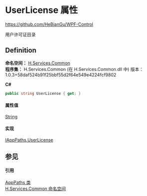 # UserLicense 属性
https://github.com/HeBianGu/WPF-Control

用户许可证目录



## Definition
**命名空间：** <a href="b9cdd84f-6623-a51a-f53b-465103ced202">H.Services.Common</a>  
**程序集：** H.Services.Common (在 H.Services.Common.dll 中) 版本：1.0.3+58daf524b91f25bbf55d2f64e549e4224fcf9802

**C#**
``` C#
public string UserLicense { get; }
```



#### 属性值
<a href="https://learn.microsoft.com/dotnet/api/system.string" target="_blank" rel="noopener noreferrer">String</a>

#### 实现
<a href="7230363c-0dde-e61e-95b6-3ad7854daf41">IAppPaths.UserLicense</a>  


## 参见


#### 引用
<a href="9251cdb5-e417-165b-4302-78092076c7d9">AppPaths 类</a>  
<a href="b9cdd84f-6623-a51a-f53b-465103ced202">H.Services.Common 命名空间</a>  
